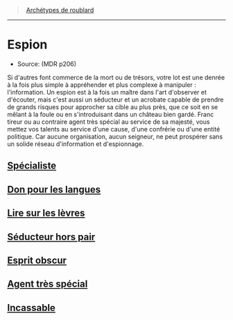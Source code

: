 ﻿---
!SubClassItem
ParentClassId: hd_rogue.md
Id: rogue_spy_hd.md#espion
RootId: rogue_spy_hd.md
ParentLink: rogue_hd.md#archétypes-de-roublard
Name: Espion
ParentName: Archétypes de roublard
NameLevel: 1
Source: (MDR p206)
Attributes: {}
---
>  [Archétypes de roublard](hd_rogue_archetypes_de_roublard.md)

---


# Espion

- Source: (MDR p206)

Si d'autres font commerce de la mort ou de trésors, votre lot est une denrée à la fois plus simple à appréhender et plus complexe à manipuler : l'information. Un espion est à la fois un maître dans l'art d'observer et d'écouter, mais c'est aussi un séducteur et un acrobate capable de prendre de grands risques pour approcher sa cible au plus près, que ce soit en se mêlant à la foule ou en s'introduisant dans un château bien gardé. Franc tireur ou au contraire agent très spécial au service de sa majesté, vous mettez vos talents au service d'une cause, d'une confrérie ou d'une entité politique. Car aucune organisation, aucun seigneur, ne peut prospérer sans un solide réseau d'information et d'espionnage.



## [Spécialiste](hd_rogue_spy_specialiste.md)



## [Don pour les langues](hd_rogue_spy_don_pour_les_langues.md)



## [Lire sur les lèvres](hd_rogue_spy_lire_sur_les_levres.md)



## [Séducteur hors pair](hd_rogue_spy_seducteur_hors_pair.md)



## [Esprit obscur](hd_rogue_spy_esprit_obscur.md)



## [Agent très spécial](hd_rogue_spy_agent_tres_special.md)



## [Incassable](hd_rogue_spy_incassable.md)

